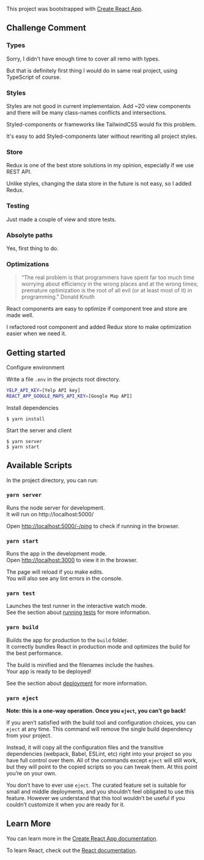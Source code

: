 This project was bootstrapped with [Create React App](https://github.com/facebook/create-react-app).

## Challenge Comment

### Types
Sorry, I didn't have enough time to cover all remo with types.

But that is definitely first thing I would do in same real project, using TypeScript of course.

### Styles
Styles are not good in current implementaion. Add ~20 view components and there will be many class-names conflicts and intersections.

Styled-components or frameworks like TailwindCSS would fix this problem.

It's easy to add Styled-components later without rewriting all project styles.

### Store
Redux is one of the best store solutions in my opinion, especially if we use REST API.

Unlike styles, changing the data store in the future is not easy, so I added Redux.

### Testing
Just made a couple of view and store tests.

### Absolyte paths
Yes, first thing to do.

### Optimizations
> “The real problem is that programmers have spent far too much time worrying about efficiency in the wrong places and at the wrong times; premature optimization is the root of all evil (or at least most of it) in programming.”
> Donald Knuth

React components are easy to optimize if component tree and store are made well.

I refactored root component and added Redux store to make optimization easier when we need it.

## Getting started

Configure environment

Write a file `.env` in the projects root directory.

```bash
YELP_API_KEY=[Yelp API key]
REACT_APP_GOOGLE_MAPS_API_KEY=[Google Map API]
```

Install dependencies

```shell
$ yarn install
```

Start the server and client

```shell
$ yarn server
$ yarn start
```

## Available Scripts

In the project directory, you can run:

### `yarn server`

Runs the node server for development.<br />
It will run on http://localhost:5000/<br />

Open [http://localhost:5000/-/ping](http://localhost:5000/-/ping) to check if running in the browser.

### `yarn start`

Runs the app in the development mode.<br />
Open [http://localhost:3000](http://localhost:3000) to view it in the browser.

The page will reload if you make edits.<br />
You will also see any lint errors in the console.

### `yarn test`

Launches the test runner in the interactive watch mode.<br />
See the section about [running tests](https://facebook.github.io/create-react-app/docs/running-tests) for more information.

### `yarn build`

Builds the app for production to the `build` folder.<br />
It correctly bundles React in production mode and optimizes the build for the best performance.

The build is minified and the filenames include the hashes.<br />
Your app is ready to be deployed!

See the section about [deployment](https://facebook.github.io/create-react-app/docs/deployment) for more information.

### `yarn eject`

**Note: this is a one-way operation. Once you `eject`, you can’t go back!**

If you aren’t satisfied with the build tool and configuration choices, you can `eject` at any time. This command will remove the single build dependency from your project.

Instead, it will copy all the configuration files and the transitive dependencies (webpack, Babel, ESLint, etc) right into your project so you have full control over them. All of the commands except `eject` will still work, but they will point to the copied scripts so you can tweak them. At this point you’re on your own.

You don’t have to ever use `eject`. The curated feature set is suitable for small and middle deployments, and you shouldn’t feel obligated to use this feature. However we understand that this tool wouldn’t be useful if you couldn’t customize it when you are ready for it.

## Learn More

You can learn more in the [Create React App documentation](https://facebook.github.io/create-react-app/docs/getting-started).

To learn React, check out the [React documentation](https://reactjs.org/).

